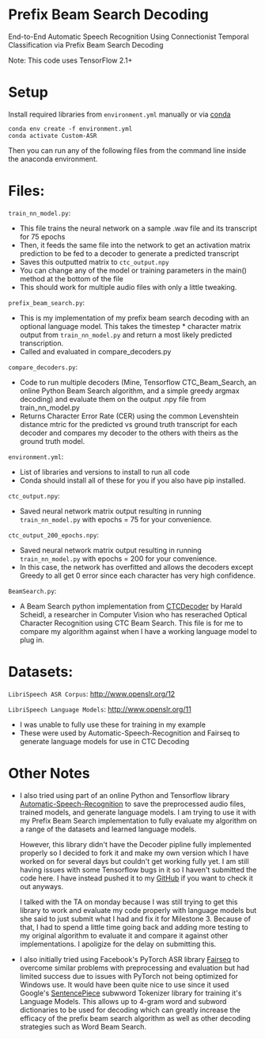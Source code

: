 # Prefix Beam Search Decoding
End-to-End Automatic Speech Recognition Using Connectionist Temporal Classification via Prefix Beam Search Decoding

Note: This code uses TensorFlow 2.1+

# Setup
Install required libraries from `environment.yml` manually or via [conda](https://docs.conda.io/projects/conda/en/latest/user-guide/tasks/manage-environments.html#)
```
conda env create -f environment.yml
conda activate Custom-ASR
```
Then you can run any of the following files from the command line inside the anaconda environment.

# Files:  
`train_nn_model.py`:  
* This file trains the neural network on a sample .wav file and its transcript for 75 epochs
* Then, it feeds the same file into the network to get an activation matrix prediction to be fed to a decoder to generate a predicted transcript
* Saves this outputted matrix to `ctc_output.npy`
* You can change any of the model or training parameters in the main() method at the bottom of the file
* This should work for multiple audio files with only a little tweaking.
  
`prefix_beam_search.py`:  
* This is my implementation of my prefix beam search decoding with an optional language model. This takes the timestep * character matrix output from `train_nn_model.py` and return a most likely predicted transcription.
* Called and evaluated in compare_decoders.py 

`compare_decoders.py`:
* Code to run multiple decoders (Mine, Tensorflow CTC_Beam_Search, an online Python Beam Search algorithm, and a simple greedy argmax decoding) and evaluate them on the output .npy file from train_nn_model.py
* Returns Character Error Rate (CER) using the common Levenshtein distance mtric for the predicted vs ground truth transcript for each decoder and compares my decoder to the others with theirs as the ground truth model.

`environment.yml`:
* List of libraries and versions to install to run all code
* Conda should install all of these for you if you also have pip installed.

`ctc_output.npy`:
* Saved neural network matrix output resulting in running `train_nn_model.py` with epochs = 75 for your convenience.

`ctc_output_200_epochs.npy`:
* Saved neural network matrix output resulting in running `train_nn_model.py` with epochs = 200 for your convenience.
* In this case, the network has overfitted and allows the decoders except Greedy to all get 0 error since each character has very high confidence.

`BeamSearch.py`:
* A Beam Search python implementation from [CTCDecoder](https://github.com/githubharald/CTCDecoder/blob/master/src/BeamSearch.py) by Harald Scheidl, a researcher in Computer Vision who has reserached Optical Character Recognition using CTC Beam Search.  This file is for me to compare my algorithm against when I have a working language model to plug in.

# Datasets:

`LibriSpeech ASR Corpus`:
http://www.openslr.org/12

`LibriSpeech Language Models`:
http://www.openslr.org/11

* I was unable to fully use these for training in my example
* These were used by Automatic-Speech-Recognition and Fairseq to generate language models for use in CTC Decoding

# Other Notes
* I also tried using part of an online Python and Tensorflow library [Automatic-Speech-Recognition](https://github.com/rolczynski/Automatic-Speech-Recognition) to save the preprocessed audio files, trained models, and generate language models.  I am trying to use it with my Prefix Beam Search implementation to fully evaluate my algorithm on a range of the datasets and learned language models.  
 
    However, this library didn't have the Decoder pipline fully implemented properly so I decided to fork it and make my own version which I have worked on for several days but couldn't get working fully yet.   I am still having issues with some Tensorflow bugs in it so I haven't submitted the code here.  I have instead pushed it to my [GitHub](https://github.com/2016bgeyer/Automatic-Speech-Recognition/tree/fixing-decoding-master) if you want to check it out anyways.

    I talked with the TA on monday because I was still trying to get this library to work and evaluate my code properly with language models but she said to just submit what I had and fix it for Milestone 3. Because of that, I had to spend a little time going back and adding more testing to my original algorithm to evaluate it and compare it against other implementations. I apoligize for the delay on submitting this.
* I also initially tried using Facebook's PyTorch ASR library [Fairseq](https://github.com/pytorch/fairseq) to overcome similar problems with preprocessing and evaluation but had limited success due to issues with PyTorch not being optimized for Windows use. It would have been quite nice to use since it used Google's [SentencePiece](https://github.com/google/sentencepiece) subwword Tokenizer library for training it's Language Models.  This allows up to 4-gram word and subword dictionaries to be used for decoding which can greatly increase the efficacy of the prefix beam search algorithm as well as other decoding strategies such as Word Beam Search.